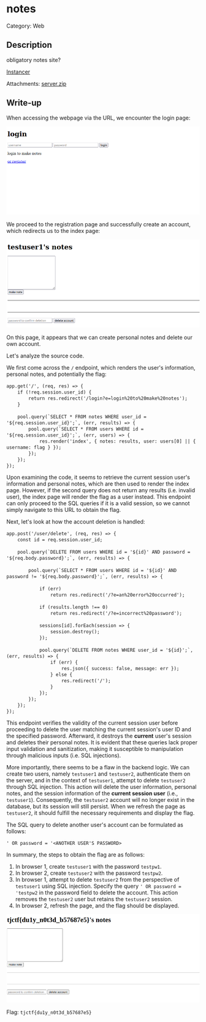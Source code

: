 # notes
Category: Web

## Description
obligatory notes site?

[Instancer](https://instancer.tjctf.org/challenge/notes)

Attachments: [server.zip](attachments/server.zip)

## Write-up
When accessing the webpage via the URL, we encounter the login page:

![](solution/image1.png)

We proceed to the registration page and successfully create an account, which redirects us to the index page:

![](solution/image2.png)

On this page, it appears that we can create personal notes and delete our own account.

Let's analyze the source code.

We first come across the `/` endpoint, which renders the user's information, personal notes, and potentially the flag:

```
app.get('/', (req, res) => {
    if (!req.session.user_id) {
        return res.redirect('/login?e=login%20to%20make%20notes');
    }

    pool.query(`SELECT * FROM notes WHERE user_id = '${req.session.user_id}';`, (err, results) => {
        pool.query(`SELECT * FROM users WHERE id = '${req.session.user_id}';`, (err, users) => {
            res.render('index', { notes: results, user: users[0] || { username: flag } });
        });
    });
});
```

Upon examining the code, it seems to retrieve the current session user's information and personal notes, which are then used to render the index page. However, if the second query does not return any results (i.e. invalid user), the index page will render the flag as a user instead. This endpoint can only proceed to the SQL queries if it is a valid session, so we cannot simply navigate to this URL to obtain the flag.

Next, let's look at how the account deletion is handled:

```
app.post('/user/delete', (req, res) => {
    const id = req.session.user_id;

    pool.query(`DELETE FROM users WHERE id = '${id}' AND password = '${req.body.password}';`, (err, results) => {

        pool.query(`SELECT * FROM users WHERE id = '${id}' AND password != '${req.body.password}';`, (err, results) => {

            if (err)
                return res.redirect('/?e=an%20error%20occurred');

            if (results.length !== 0)
                return res.redirect('/?e=incorrect%20password');

            sessions[id].forEach(session => {
                session.destroy();
            });

            pool.query(`DELETE FROM notes WHERE user_id = '${id}';`, (err, results) => {
                if (err) {
                    res.json({ success: false, message: err });
                } else {
                    res.redirect('/');
                }
            });
        });
    });
});
```

This endpoint verifies the validity of the current session user before proceeding to delete the user matching the current session's user ID and the specified password. Afterward, it destroys the **current** user's session and deletes their personal notes. It is evident that these queries lack proper input validation and sanitization, making it susceptible to manipulation through malicious inputs (i.e. SQL injections).

More importantly, there seems to be a flaw in the backend logic. We can create two users, namely `testuser1` and `testuser2`, authenticate them on the server, and in the context of `testuser1`, attempt to delete `testuser2` through SQL injection. This action will delete the user information, personal notes, and the session information of the **current session user** (i.e., `testuser1`). Consequently, the `testuser2` account will no longer exist in the database, but its session will still persist. When we refresh the page as `testuser2`, it should fulfill the necessary requirements and display the flag.

The SQL query to delete another user's account can be formulated as follows:

```
' OR password = '<ANOTHER USER'S PASSWORD>
```

In summary, the steps to obtain the flag are as follows:
1. In browser 1, create `testuser1` with the password `testpw1`.
2. In browser 2, create `testuser2` with the password `testpw2`.
3. In browser 1, attempt to delete `testuser2` from the perspective of `testuser1` using SQL injection. Specify the query `' OR password = 'testpw2` in the password field to delete the account. This action removes the `testuser2` user but retains the `testuser2` session.
4. In browser 2, refresh the page, and the flag should be displayed.

![](solution/image3.png)

Flag: `tjctf{du1y_n0t3d_b57687e5}`
